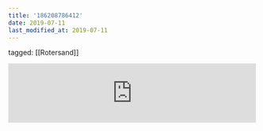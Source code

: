 ```yaml
---
title: '186208786412'
date: 2019-07-11
last_modified_at: 2019-07-11
---
```

tagged: [[Rotersand]]
<iframe allowtransparency="true" class="bandcamp_audio_player" frameborder="0" height="120" src="https://bandcamp.com/EmbeddedPlayer/size=medium/bgcol=ffffff/linkcol=0687f5/notracklist=true/transparent=true/album=2247393765/" width="500"></iframe>